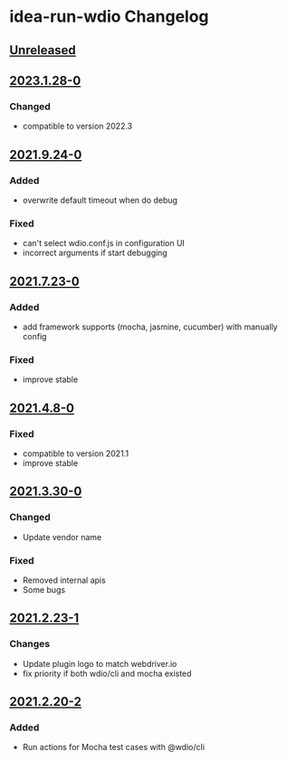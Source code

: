 <!-- Keep a Changelog guide -> https://keepachangelog.com -->

# idea-run-wdio Changelog

## [Unreleased]

## [2023.1.28-0]

### Changed
- compatible to version 2022.3

## [2021.9.24-0]

### Added
- overwrite default timeout when do debug

### Fixed
- can't select wdio.conf.js in configuration UI
- incorrect arguments if start debugging

## [2021.7.23-0]

### Added
- add framework supports (mocha, jasmine, cucumber) with manually config

### Fixed
- improve stable

## [2021.4.8-0]

### Fixed
- compatible to version 2021.1
- improve stable

## [2021.3.30-0]

### Changed
- Update vendor name

### Fixed
- Removed internal apis
- Some bugs

## [2021.2.23-1]

### Changes
- Update plugin logo to match webdriver.io
- fix priority if both wdio/cli and mocha existed

## [2021.2.20-2]

### Added
- Run actions for Mocha test cases with @wdio/cli

[Unreleased]: https://github.com/winkingzhang/idea-run-wdio/compare/v2023.1.28-0...HEAD
[2023.1.28-0]: https://github.com/winkingzhang/idea-run-wdio/compare/v2021.9.24-0...v2023.1.28-0
[2021.9.24-0]: https://github.com/winkingzhang/idea-run-wdio/compare/v2021.7.23-0...v2021.9.24-0
[2021.7.23-0]: https://github.com/winkingzhang/idea-run-wdio/compare/v2021.4.8-0...v2021.7.23-0
[2021.4.8-0]: https://github.com/winkingzhang/idea-run-wdio/compare/v2021.3.30-0...v2021.4.8-0
[2021.3.30-0]: https://github.com/winkingzhang/idea-run-wdio/compare/v2021.2.23-1...v2021.3.30-0
[2021.2.23-1]: https://github.com/winkingzhang/idea-run-wdio/compare/v2021.2.20-2...v2021.2.23-1
[2021.2.20-2]: https://github.com/winkingzhang/idea-run-wdio/commits/v2021.2.20-2
